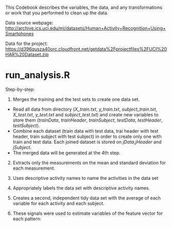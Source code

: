 This Codebook describes the variables, the data, and any transformations or work that you performed to clean up the data. 

Data source webpage: </url>http://archive.ics.uci.edu/ml/datasets/Human+Activity+Recognition+Using+Smartphones</url> 

Data for the project: </url> https://d396qusza40orc.cloudfront.net/getdata%2Fprojectfiles%2FUCI%20HAR%20Dataset.zip</url>

run_analysis.R
===============

Step-by-step:

1. Merges the training and the test sets to create one data set.

  * Read all data from directory (_X_train.txt_, _y_train.txt_, _subject_train.txt_, _X_test.txt_, _y_test.txt_ and _subject_test.txt_) and create new variables to store them (_trainData_, _trainHeader_, _trainSubject_, _testData_, _testHeader_, _testSubject_).
  * Combine each dataset (train data with test data, trai header with test header, train subject with test subject) in order to create only one with train and test data. Each joined dataset is stored on _jData_,_jHeader_ and _jSubject_.
  * The merged data will be generated at the 4th step.

2. Extracts only the measurements on the mean and standard deviation for each measurement. 


3. Uses descriptive activity names to name the activities in the data set


4. Appropriately labels the data set with descriptive activity names. 


5. Creates a second, independent tidy data set with the average of each variable for each activity and each subject. 


6. These signals were used to estimate variables of the feature vector for each pattern:  


